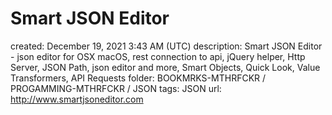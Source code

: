 # Smart JSON Editor

created: December 19, 2021 3:43 AM (UTC)
description: Smart JSON Editor -  json editor for OSX macOS, rest connection to api, jQuery helper, Http Server, JSON Path,  json editor and more, Smart Objects, Quick Look, Value Transformers, API Requests
folder: BOOKMRKS-MTHRFCKR / PROGAMMING-MTHRFCKR / JSON
tags: JSON
url: http://www.smartjsoneditor.com